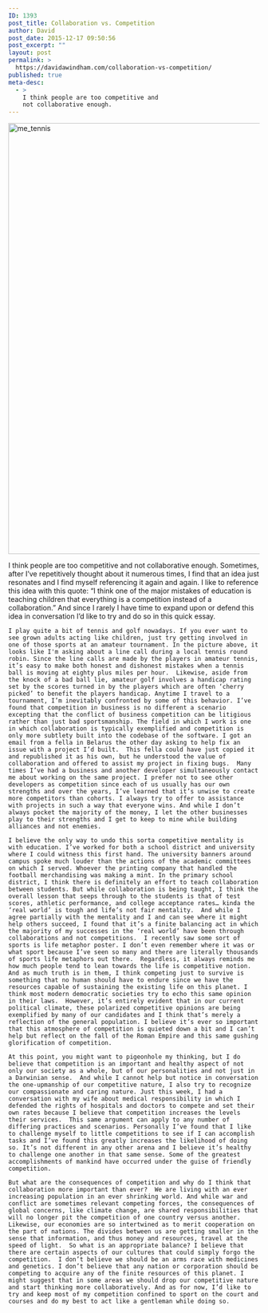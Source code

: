 ```yaml
---
ID: 1393
post_title: Collaboration vs. Competition
author: David
post_date: 2015-12-17 09:50:56
post_excerpt: ""
layout: post
permalink: >
  https://davidawindham.com/collaboration-vs-competition/
published: true
meta-desc:
  - >
    I think people are too competitive and
    not collaborative enough.
---
```

<img src="https://davidawindham.com/wp-content/uploads/2015/12/me_tennis.jpg" alt="me_tennis" width="1296" height="864" class="alignright size-full wp-image-1394" />

I think people are too competitive and not collaborative enough. Sometimes, after I’ve repetitively thought about it numerous times, I find that an idea just resonates and I find myself referencing it again and again. I like to reference this idea with this quote: “I think one of the major mistakes of education is teaching children that everything is a competition instead of a collaboration.”  And since I rarely I have time to expand upon or defend this idea in conversation I’d like to try and do so in this quick essay. 

	I play quite a bit of tennis and golf nowadays. If you ever want to see grown adults acting like children, just try getting involved in one of those sports at an amateur tournament. In the picture above, it looks like I'm asking about a line call during a local tennis round robin. Since the line calls are made by the players in amateur tennis, it’s easy to make both honest and dishonest mistakes when a tennis ball is moving at eighty plus miles per hour.  Likewise, aside from the knock of a bad ball lie, amateur golf involves a handicap rating set by the scores turned in by the players which are often ‘cherry picked’ to benefit the players handicap. Anytime I travel to a tournament, I’m inevitably confronted by some of this behavior. I’ve found that competition in business is no different a scenario excepting that the conflict of business competition can be litigious rather than just bad sportsmanship. The field in which I work is one in which collaboration is typically exemplified and competition is only more subtlety built into the codebase of the software. I got an email from a fella in Belarus the other day asking to help fix an issue with a project I’d built.  This fella could have just copied it and republished it as his own, but he understood the value of collaboration and offered to assist my project in fixing bugs.  Many times I’ve had a business and another developer simultaneously contact me about working on the same project. I prefer not to see other developers as competition since each of us usually has our own strengths and over the years, I’ve learned that it’s unwise to create more competitors than cohorts. I always try to offer to assistance with projects in such a way that everyone wins. And while I don’t always pocket the majority of the money, I let the other businesses play to their strengths and I get to keep to mine while building alliances and not enemies. 

	I believe the only way to undo this sorta competitive mentality is with education. I’ve worked for both a school district and university where I could witness this first hand. The university banners around campus spoke much louder than the actions of the academic committees on which I served. Whoever the printing company that handled the football merchandising was making a mint. In the primary school district, I think there is definitely an effort to teach collaboration between students. But while collaboration is being taught, I think the overall lesson that seeps through to the students is that of test scores, athletic performance, and college acceptance rates… kinda the ‘real world’ is tough and life’s not fair mentality.  And while I agree partially with the mentality and I and can see where it might help others succeed, I found that it’s a finite balancing act in which the majority of my successes in the ‘real world’ have been through collaborations and not competitions.  I recently saw some sort of sports is life metaphor poster. I don’t even remember where it was or what sport because I’ve seen so many and there are literally thousands of sports life metaphors out there.  Regardless, it always reminds me how much people tend to lean towards the life is competitive notion.  And as much truth is in them, I think competing just to survive is something that no human should have to endure since we have the resources capable of sustaining the existing life on this planet. I think most modern democratic societies try to echo this same opinion in their laws.  However, it’s entirely evident that in our current political climate, these polarized competitive opinions are being exemplified by many of our candidates and I think that’s merely a reflection of the general population. I believe it’s ever so important that this atmosphere of competition is quieted down a bit and I can’t help but reflect on the fall of the Roman Empire and this same gushing glorification of competition. 

	At this point, you might want to pigeonhole my thinking, but I do believe that competition is an important and healthy aspect of not only our society as a whole, but of our personalities and not just in a Darwinian sense.  And while I cannot help but notice in conversation the one-upmanship of our competitive nature, I also try to recognize our compassionate and caring nature. Just this week, I had a conversation with my wife about medical responsibility in which I defended the rights of hospitals and doctors to compete and set their own rates because I believe that competition increases the levels their services.  This same argument can apply to any number of differing practices and scenarios. Personally I’ve found that I like to challenge myself to little competitions to see if I can accomplish tasks and I’ve found this greatly increases the likelihood of doing so. It’s not different in any other arena and I believe it’s healthy to challenge one another in that same sense. Some of the greatest accomplishments of mankind have occurred under the guise of friendly competition. 

	But what are the consequences of competition and why do I think that collaboration more important than ever?  We are living with an ever increasing population in an ever shrinking world. And while war and conflict are sometimes relevant competing forces, the consequences of global concerns, like climate change, are shared responsibilities that will no longer pit the competition of one country versus another. Likewise, our economies are so intertwined as to merit cooperation on the part of nations. The divides between us are getting smaller in the sense that information, and thus money and resources, travel at the speed of light.  So what is an appropriate balance? I believe that there are certain aspects of our cultures that could simply forgo the competition.  I don’t believe we should be an arms race with medicines and genetics. I don’t believe that any nation or corporation should be competing to acquire any of the finite resources of this planet. I might suggest that in some areas we should drop our competitive nature and start thinking more collaboratively. And as for now, I’d like to try and keep most of my competition confined to sport on the court and courses and do my best to act like a gentleman while doing so.